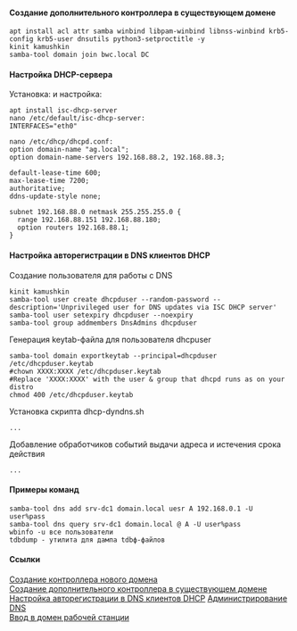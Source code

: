 #### Создание дополнительного контроллера в существующем домене
```
apt install acl attr samba winbind libpam-winbind libnss-winbind krb5-config krb5-user dnsutils python3-setproctitle -y
kinit kamushkin
samba-tool domain join bwc.local DC
```

#### Настройка DHCP-сервера
Установка: и настройка:  
```
apt install isc-dhcp-server
nano /etc/default/isc-dhcp-server:
INTERFACES="eth0"

nano /etc/dhcp/dhcpd.conf:
option domain-name "ag.local";
option domain-name-servers 192.168.88.2, 192.168.88.3;

default-lease-time 600;
max-lease-time 7200;
authoritative;
ddns-update-style none;

subnet 192.168.88.0 netmask 255.255.255.0 {
  range 192.168.88.151 192.168.88.180;
  option routers 192.168.88.1;
}
```

#### Настройка авторегистрации в DNS клиентов DHCP
Создание пользователя для работы с DNS
```
kinit kamushkin
samba-tool user create dhcpduser --random-password --description='Unprivileged user for DNS updates via ISC DHCP server'
samba-tool user setexpiry dhcpduser --noexpiry
samba-tool group addmembers DnsAdmins dhcpduser
```

Генерация keytab-файла для пользователя dhcpuser
```
samba-tool domain exportkeytab --principal=dhcpduser /etc/dhcpduser.keytab
#chown XXXX:XXXX /etc/dhcpduser.keytab
#Replace 'XXXX:XXXX' with the user & group that dhcpd runs as on your distro
chmod 400 /etc/dhcpduser.keytab
```
Установка скрипта dhcp-dyndns.sh  
```
...
```

Добавление обработчиков событий выдачи адреса и истечения срока действия  
```
...
```

#### Примеры команд
```
samba-tool dns add srv-dc1 domain.local uesr A 192.168.0.1 -U user%pass  
samba-tool dns query srv-dc1 domain.local @ A -U user%pass  
wbinfo -u все пользователи  
tdbdump - утилита для дампа tdbф-файлов  
```

#### Ссылки
[Создание контроллера нового домена](https://wiki.samba.org/index.php/Setting_up_Samba_as_an_Active_Directory_Domain_Controller)  
[Создание дополнительного контроллера в существующем домене](https://wiki.samba.org/index.php/Joining_a_Samba_DC_to_an_Existing_Active_Directory)  
[Настройка авторегистрации в DNS клиентов DHCP](https://wiki.samba.org/index.php/Configure_DHCP_to_update_DNS_records)
[Администрирование DNS](https://wiki.samba.org/index.php/DNS_Administration#Administering_DNS_on_Windows)  
[Ввод в домен рабочей станции](https://wiki.samba.org/index.php/Setting_up_Samba_as_a_Domain_Member)

